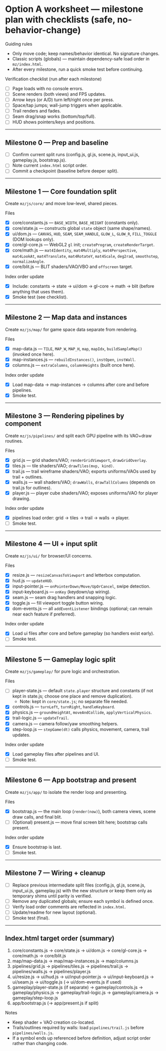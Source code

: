 # Option A worksheet — milestone plan with checklists (safe, no-behavior-change)

Guiding rules
- Only move code; keep names/behavior identical. No signature changes.
- Classic scripts (globals) — maintain dependency-safe load order in `mz/index.html`.
- After every milestone, run a quick smoke test before continuing.

Verification checklist (run after each milestone)
- [ ] Page loads with no console errors.
- [ ] Scene renders (both views) and FPS updates.
- [ ] Arrow keys (or A/D) turn left/right once per press.
- [ ] Space/tap jumps; wall-jump triggers when applicable.
- [ ] Trail renders and fades.
- [ ] Seam drag/snap works (bottom/top/full).
- [ ] HUD shows pointers/keys and positions.

---

## Milestone 0 — Prep and baseline
- [ ] Confirm current split runs (config.js, gl.js, scene.js, input_ui.js, gameplay.js, bootstrap.js).
- [ ] Note current `index.html` script order.
- [ ] Commit a checkpoint (baseline before deeper split).

---

## Milestone 1 — Core foundation split
Create `mz/js/core/` and move low-level, shared pieces.

Files
- [x] core/constants.js — `BASE_WIDTH`, `BASE_HEIGHT` (constants only).
- [x] core/state.js — constructs global `state` object (same shape/names).
- [x] ui/dom.js — `CANVAS`, `HUD`, `SEAM`, `SEAM_HANDLE`, `GLOW_L`, `GLOW_R`, `FILL_TOGGLE` (DOM lookups only).
- [x] core/gl-core.js — WebGL2 `gl` init; `createProgram`, `createRenderTarget`.
- [x] core/math.js — `mat4Identity`, `mat4Multiply`, `mat4Perspective`, `mat4LookAt`, `mat4Translate`, `mat4RotateY`, `mat4Scale`, `deg2rad`, `smoothstep`, `normalizeAngle`.
- [x] core/blit.js — BLIT shaders/VAO/VBO and `offscreen` target.

Index order update
- [x] Include: constants → state → ui/dom → gl-core → math → blit (before anything that uses them).
- [x] Smoke test (see checklist).

---

## Milestone 2 — Map data and instances
Create `mz/js/map/` for game space data separate from rendering.

Files
- [x] map-data.js — `TILE`, `MAP_W`, `MAP_H`, `map`, `mapIdx`, `buildSampleMap()` (invoked once here).
- [x] map-instances.js — `rebuildInstances()`, `instOpen`, `instWall`.
- [x] columns.js — `extraColumns`, `columnHeights` (built once here).

Index order update
- [x] Load map-data → map-instances → columns after core and before pipelines.
- [x] Smoke test.

---

## Milestone 3 — Rendering pipelines by component
Create `mz/js/pipelines/` and split each GPU pipeline with its VAO+draw routines.

Files
- [x] grid.js — grid shaders/VAO; `renderGridViewport`, `drawGridOverlay`.
- [x] tiles.js — tile shaders/VAO; `drawTiles(mvp, kind)`.
- [x] trail.js — trail wireframe shaders/VAO; exports uniforms/VAOs used by trail + outlines.
- [x] walls.js — wall shaders/VAO; `drawWalls`, `drawTallColumns` (depends on trail.js for outlines).
- [x] player.js — player cube shaders/VAO; exposes uniforms/VAO for player drawing.

Index order update
- [x] pipelines load order: grid → tiles → trail → walls → player.
- [ ] Smoke test.

---

## Milestone 4 — UI + input split
Create `mz/js/ui/` for browser/UI concerns.

Files
- [x] resize.js — `resizeCanvasToViewport` and letterbox computation.
- [x] hud.js — `updateHUD`.
- [x] input-pointer.js — `onPointerDown/Move/UpOrCancel`, swipe detection.
- [x] input-keyboard.js — `onKey` (keydown/up wiring).
- [x] seam.js — seam drag handlers and snapping logic.
- [x] toggle.js — fill viewport toggle button wiring.
- [x] dom-events.js — all `addEventListener` bindings (optional; can remain near each feature if preferred).

Index order update
- [x] Load ui files after core and before gameplay (so handlers exist early).
- [ ] Smoke test.

---

## Milestone 5 — Gameplay logic split
Create `mz/js/gameplay/` for pure logic and orchestration.

Files
- [ ] player-state.js — default `state.player` structure and constants (if not kept in state.js; choose one place and remove duplication).
	- Note: kept in `core/state.js`; no separate file needed.
- [x] controls.js — `turnLeft`, `turnRight`, `handleKeyboard`.
- [x] physics.js — `groundHeightAt`, `moveAndCollide`, `applyVerticalPhysics`.
- [x] trail-logic.js — `updateTrail`.
- [x] camera.js — camera follow/yaw smoothing helpers.
- [x] step-loop.js — `stepGame(dt)` calls physics, movement, camera, trail updates.

Index order update
- [x] Load gameplay files after pipelines and UI.
- [ ] Smoke test.

---

## Milestone 6 — App bootstrap and present
Create `mz/js/app/` to isolate the render loop and presenting.

Files
- [x] bootstrap.js — the main loop (`render(now)`), both camera views, scene draw calls, and final blit.
- [ ] (Optional) present.js — move final screen blit here; bootstrap calls present.

Index order update
- [x] Ensure bootstrap is last.
- [ ] Smoke test.

---

## Milestone 7 — Wiring + cleanup
- [ ] Replace previous intermediate split files (config.js, gl.js, scene.js, input_ui.js, gameplay.js) with the new structure or keep them only as temporary shims until parity is verified.
- [ ] Remove any duplicated globals; ensure each symbol is defined once.
- [ ] Verify load order comments are reflected in `index.html`.
- [ ] Update/readme for new layout (optional).
- [ ] Smoke test (final).

---

## Index.html target order (summary)
1. core/constants.js → core/state.js → ui/dom.js → core/gl-core.js → core/math.js → core/blit.js
2. map/map-data.js → map/map-instances.js → map/columns.js
3. pipelines/grid.js → pipelines/tiles.js → pipelines/trail.js → pipelines/walls.js → pipelines/player.js
4. ui/resize.js → ui/hud.js → ui/input-pointer.js → ui/input-keyboard.js → ui/seam.js → ui/toggle.js (→ ui/dom-events.js if used)
5. gameplay/player-state.js (if separate) → gameplay/controls.js → gameplay/physics.js → gameplay/trail-logic.js → gameplay/camera.js → gameplay/step-loop.js
6. app/bootstrap.js (→ app/present.js if split)

Notes
- Keep shader + VAO creation co-located.
- Trails/outlines required by walls: load `pipelines/trail.js` before `pipelines/walls.js`.
- If a symbol ends up referenced before definition, adjust script order rather than changing code.
